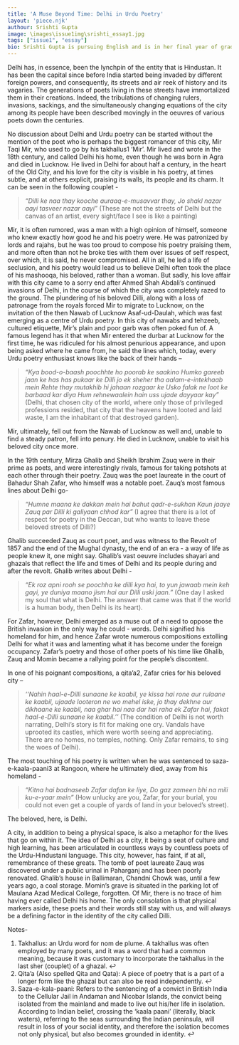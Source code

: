 ```yaml
---
title: 'A Muse Beyond Time: Delhi in Urdu Poetry'
layout: 'piece.njk'
authour: Srishti Gupta
image: \images\issue1img\srishti_essay1.jpg
tags: ["issue1", "essay"]
bio: Srishti Gupta is pursuing English and is in her final year of graduation. A Delhiite, she is an avid reader and Urdu poetry enthusiast.
---
```

Delhi has, in essence, been the lynchpin of the entity that is Hindustan. It has been the capital since before India started being invaded by different foreign powers, and consequently, its streets and air reek of history and its vagaries. The generations of poets living in these streets have immortalized them in their creations. Indeed, the tribulations of changing rulers, invasions, sackings, and the simultaneously changing equations of the city among its people have been described movingly in the oeuvres of various poets down the centuries.

No discussion about Delhi and Urdu poetry can be started without the mention of the poet who is perhaps the biggest romancer of this city, Mir Taqi Mir, who used to go by his takhallus1 ‘Mir’. Mir lived and wrote in the 18th century, and called Delhi his home, even though he was born in Agra and died in Lucknow. He lived in Delhi for about half a century, in the heart of the Old City, and his love for the city is visible in his poetry, at times subtle, and at others explicit, praising its walls, its people and its charm. It can be seen  in the following couplet -

>*“Dilli ke naa thay kooche auraaq-e-musavvar thay,*
>*Jo shakl nazar aayi tasveer nazar aayi”*
(These are not the streets of Delhi but the canvas of an artist, every sight/face I see is like a painting)

Mir, it is often rumored, was a man with a high opinion of himself, someone who knew exactly how good he and his poetry were. He was patronized by lords and rajahs, but he was too proud to compose his poetry praising them, and more often than not he broke ties with them over issues of self respect, over which, it is said, he never compromised. All in all, he led a life of seclusion, and his poetry would lead us to believe Delhi often took the place of his mashooqa, his beloved, rather than a woman. But sadly, his love affair with this city came to a sorry end after Ahmed Shah Abdali’s continued invasions of Delhi, in the course of which the city was completely razed to the ground. The plundering of his beloved Dilli, along with a loss of patronage from the royals forced Mir to migrate to Lucknow, on the invitation of the then Nawab of Lucknow Asaf-ud-Daulah, which was fast emerging as a centre of Urdu poetry. In this city of nawabs and tehzeeb, cultured etiquette, Mir’s plain and poor garb was often poked fun of. A famous legend has it that when Mir entered the durbar at Lucknow for the first time, he was ridiculed for his almost penurious appearance, and upon being asked where he came from, he said the lines which, today, every Urdu poetry enthusiast knows like the back of their hands –

>*“Kya bood-o-baash poochhte ho poorab ke saakino*
>*Humko gareeb jaan ke has has pukaar ke*
>*Dilli jo ek sheher tha aalam-e-intekhaab mein*
>*Rehte thay mutakhib hi jahaan rozgaar ke*
>*Usko falak ne loot ke barbaad kar diya*
>*Hum rehnewaalein hain uss ujade dayyaar kay”*
(Delhi, that chosen city of the world, where only those of privileged professions resided, that city that the heavens have looted and laid waste, I am the inhabitant of that destroyed garden).

Mir, ultimately, fell out from the Nawab of Lucknow as well and, unable to find a steady patron, fell into penury. He died in Lucknow, unable to visit his beloved city once more.

In the 19th century, Mirza Ghalib and Sheikh Ibrahim Zauq were in their prime as poets, and were interestingly rivals, famous for taking potshots at each other through their poetry. Zauq was the poet laureate in the court of Bahadur Shah Zafar, who himself was a notable poet. Zauq’s most famous lines about Delhi go-

>*“Humne maana ke dakkan mein hai bahut qadr-e-sukhan*
>*Kaun jaaye Zauq par Dilli ki galiyaan chhod kar”*
(I agree that there is a lot of respect for poetry in the Deccan, but who wants to leave these beloved streets of Dilli?)

Ghalib succeeded Zauq as court poet, and was witness to the Revolt of 1857 and the end of the Mughal dynasty, the end of an era - a way of life as people knew it, one might say. Ghalib’s vast oeuvre includes shayari and ghazals that reflect the life and times of Delhi and its people during and after the revolt. Ghalib writes about Delhi -

>*“Ek roz apni rooh se poochha ke dilli kya hai, to yun jawaab mein keh gayi, ye duniya maano jism hai aur Dilli uski jaan.”*
(One day I asked my soul that what is Delhi. The answer that came was that if the world is a human body, then Delhi is its heart).

For Zafar, however, Delhi emerged as a muse out of a need to oppose the British invasion in the only way he could - words. Delhi signified his homeland for him, and hence Zafar wrote numerous compositions extolling Delhi for what it was and lamenting what it has become under the foreign occupancy. Zafar’s poetry and those of other poets of his time like Ghalib, Zauq and Momin became a rallying point for the people’s discontent.

In one of his poignant compositions, a qita’a2, Zafar cries for his beloved city –

>*‘‘Nahin haal-e-Dilli sunaane ke kaabil, ye kissa hai rone aur rulaane ke kaabil, ujaade looteron ne wo mehel iske, jo thay dekhne aur dikhaane ke kaabil, naa ghar hai naa dar hai raha ek Zafar hai, fakat haal-e-Dilli sunaane ke kaabil.’’*
(The condition of Delhi is not worth narrating, Delhi’s story is fit for making one cry. Vandals have uprooted its castles, which were worth seeing and appreciating. There are no homes, no temples, nothing. Only Zafar remains, to sing the woes of Delhi).

The most touching of his poetry is written when he was sentenced to saza-e-kaala-paani3 at Rangoon, where he ultimately died, away from his homeland -

>*“Kitna hai badnaseeb Zafar dafan ke liye,*
>*Do gaz zameen bhi na mili ku-e-yaar mein”*
(How unlucky are you, Zafar, for your burial, you could not even get a couple of yards of land in your beloved’s street). 

The beloved, here, is Delhi.

A city, in addition to being a physical space, is also a metaphor for the lives that go on within it. The idea of Delhi as a city, it being a seat of culture and high learning, has been articulated in countless ways by countless poets of the Urdu-Hindustani language. This city, however, has faint, if at all, remembrance of these greats. The tomb of poet laureate Zauq was discovered under a public urinal in Paharganj and has been poorly renovated. Ghalib’s house in Ballimaran, Chandni Chowk was, until a few years ago, a coal storage. Momin’s grave is situated in the parking lot of Maulana Azad Medical College, forgotten. Of Mir, there is no trace of him having ever called Delhi his home.  The only consolation is that physical markers aside, these poets and their words still stay with us, and will always be a defining factor in the identity of the city called Dilli.


Notes-

1. Takhallus: an Urdu word for nom de plume. A takhallus was often employed by many poets, and it was a word that had a common meaning, because it was customary to incorporate the takhallus in the last sher (couplet) of a ghazal. ↩
2. Qita’a (Also spelled Qita and Qata): A piece of poetry that is a part of a longer form like the ghazal but can also be read independently. ↩
3. Saza-e-kala-paani: Refers to the sentencing of a convict in British India to the Cellular Jail in Andaman and Nicobar Islands, the convict being isolated from the mainland and made to live out his/her life in isolation. According to Indian belief, crossing the ‘kaala paani’ (literally, black waters), referring to the seas surrounding the Indian peninsula, will result in loss of your social identity, and therefore the isolation becomes not only physical, but also becomes grounded in identity. ↩